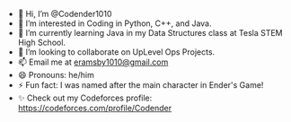 - 👋 Hi, I’m @Codender1010
- 👀 I’m interested in Coding in Python, C++, and Java.
- 🌱 I’m currently learning Java in my Data Structures class at Tesla STEM High School.
- 💞️ I’m looking to collaborate on UpLevel Ops Projects.
- 📫 Email me at eramsby1010@gmail.com
- 😄 Pronouns: he/him
- ⚡ Fun fact: I was named after the main character in Ender's Game!
- ✨ Check out my Codeforces profile: https://codeforces.com/profile/Codender
